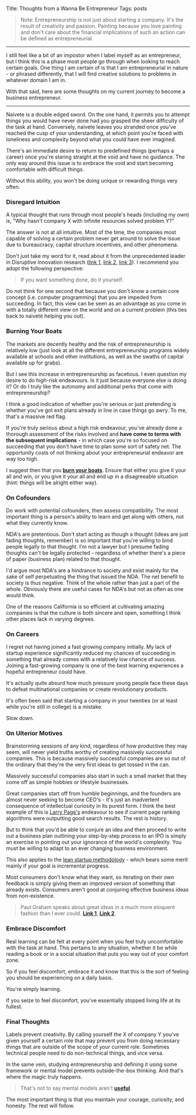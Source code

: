 Title: Thoughts from a Wanna Be Entrepreneur
Tags: posts


>Note: Entrepreneurship is not just about starting a company. It's the result of creativity and passion. Painting because you love painting and don't care about the financial implications of such an action can be defined as entrepreneurial.

---

I still feel like a bit of an impostor when I label myself as an entrepreneur, but I think this is a phase most people go through when looking to reach certain goals. One thing I am certain of is that I am entrepreneurial in nature - or phrased differently, that I will find creative solutions to problems in whatever domain I am in.

With that said, here are some thoughts on my current journey to become a business entrepreneur.

---

Naivete is a double edged sword. On the one hand, it permits you to attempt things you would have never done had you grasped the sheer difficulty of the task at hand. Conversely, naivete leaves you stranded once you've reached the cusp of your understanding, at which point you're faced with loneliness and complexity beyond what you could have ever imagined.

There's an immediate desire to return to predefined things (perhaps a career) once you're staring straight at the void and have no guidance. The only way around this issue is to embrace the void and start becoming comfortable with difficult things.

Without this ability, you won't be doing unique or rewarding things very often.

### Disregard Intuition
A typical thought that runs through most people's heads (including my own) is, "Why hasn't company X with infinite resources solved problem Y?"

The answer is not at all intuitive. Most of the time, the companies most capable of solving a certain problem never get around to solve the issue due to bureaucracy, capital structure incentives, and other phenomena.

Don't just take my word for it, read about it from the unprecedented leader in Disruptive Innovation research ([link 1](http://www.claytonchristensen.com/key-concepts/), [link 2](https://hbr.org/2015/12/what-is-disruptive-innovation), [link 3](http://www.amazon.com/gp/product/0062060244?keywords=innovator%27s%20dilemman&qid=1451948490&ref_=sr_1_sc_1&sr=8-1-spell)). I recommend you adopt the following perspective:

>If you want something done, do it yourself.

Do not think for one second that because you don't know a certain core concept (i.e. computer programming) that you are impeded from succeeding. In fact, this view can be seen as an advantage as you come in with a totally different view on the world and on a current problem (this ties back to naiveté helping you out).

### Burning Your Boats
The markets are decently healthy and the risk of entrepreneurship is relatively low (just look at all the different entrepreneurship programs widely available at schools and other institutions, as well as the swaths of capital available up for grabs).

But I see this increase in entrepreneurship as facetious. I even question my desire to do high-risk endeavours. Is it just because everyone else is doing it? Or do I truly like the autonomy and additional perks that come with entrepreneurship?

I think a good indication of whether you're serious or just pretending is whether you've got exit plans already in line in case things go awry. To me, that's a massive red flag.

If you're truly serious about a high risk endeavour, you've already done a thorough assessment of the risks involved and **have come to terms with the subsequent implications** - in which case you're so focused on succeeding that you don't have time to plan some sort of safety net. The opportunity costs of not thinking about your entrepreneurial endeavor are way too high.

I suggest then that you **[burn your boats](http://www.theleadershipcoach.com/2010/burn-your-boats-paul-andrew-keynote-speaker-executive-coach/)**. Ensure that either you give it your all and win, or you give it your all and end up in a disagreeable situation (hint: things will be alright either way).

### On Cofounders
Do work with potential cofounders, then assess compatibility. The most important thing is a person's ability to learn and get along with others, not what they currently know.

NDA's are pretentious. Don't start acting as though a thought (ideas are just fading thoughts, remember) is so important that you're willing to bind people legally to that thought. I'm not a lawyer but I presume fading thoughts can't be legally protected - regardless of whether there's a piece of paper (business plan) related to that thought.

I'd argue most NDA's are a hindrance to society and exist mainly for the sake of self perpetuating the thing that issued the NDA. The net benefit to society is thus negative. Think of the whole rather than just a part of the whole. Obviously there are useful cases for NDA's but not as often as one would think.

One of the reasons California is so efficient at cultivating amazing companies is that the culture is both sincere and open, something I think other places lack in varying degrees.


### On Careers
I regret not having joined a fast growing company initially. My lack of startup experience significantly reduced my chances of succeeding in something that already comes with a relatively low chance of success. Joining a fast-growing company is one of the best learning experiences a hopeful entrepreneur could have.

It's actually quite absurd how much pressure young people face these days to defeat multinational companies or create revolutionary products.

It's often been said that starting a company in your twenties (or at least while you're still in college) is a mistake.

Slow down.


### On Ulterior Motives
Brainstorming sessions of any kind, regardless of how productive they may seem, will never yield truths worthy of creating massively successful companies. This is because massively successful companies are so out of the ordinary that they're the very first ideas to get tossed in the can.

Massively successful companies also start in such a small market that they come off as simple hobbies or lifestyle businesses.

Great companies start off from humble beginnings, and the founders are almost never seeking to become CEO's - it's just an inadvertent consequence of intellectual curiosity in its purest form. I think the best example of this is [Larry Page's](https://en.wikipedia.org/wiki/Larry_Page) endeavour to see if current page ranking algorithms were outputting good search results. The rest is history.

But to think that you'd be able to conjure an idea and then proceed to write out a business plan outlining your step-by-step process to an IPO is simply an exercise in pointing out your ignorance of the world's complexity. You must be willing to adapt to an ever changing business environment.

This also applies to the [lean startup methodology](http://theleanstartup.com/principles) - which bears some merit mainly if your goal is incremental progress.

Most consumers don't know what they want, so iterating on their own feedback is simply giving them an improved version of something that already exists. Consumers aren't good at conjuring effective business ideas from non-existence.

>Paul Graham speaks about great ideas in a much more eloquent fashion than I ever could.
>**[Link 1](http://www.paulgraham.com/before.html)**, **[Link 2](http://www.paulgraham.com/ds.html)**.


### Embrace Discomfort
Real learning can be felt at every point when you feel truly uncomfortable with the task at hand. This pertains to any situation, whether it be while reading a book or in a social situation that puts you way out of your comfort zone.

So if you feel discomfort, embrace it and know that this is the sort of feeling you should be experiencing on a daily basis.

You're simply learning.

If you seize to feel discomfort, you've essentially stopped living life at its fullest.

### Final Thoughts
Labels prevent creativity. By calling yourself the X of company Y you've given yourself a certain role that may prevent you from doing necessary things that are outside of the scope of your current role. Sometimes technical people need to do non-technical things, and vice versa.

In the same vein, studying entrepreneurship and defining it using some framework or mental model prevents outside-the-box thinking. And that's where the magic truly happens.

>That's not to say mental models aren't **[useful](https://www.farnamstreetblog.com/mental-models/)**.

The most important thing is that you maintain your courage, curiosity, and honesty. The rest will follow.
